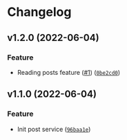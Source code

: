 # Changelog

<!--next-version-placeholder-->

## v1.2.0 (2022-06-04)
### Feature
* Reading posts feature ([#1](https://github.com/draganagrbic998/devops_post_service/issues/1)) ([`0be2cd0`](https://github.com/draganagrbic998/devops_post_service/commit/0be2cd0300f9ce32313adb8fd1020abf426c2456))

## v1.1.0 (2022-06-04)
### Feature
* Init post service ([`96baa1e`](https://github.com/draganagrbic998/devops_post_service/commit/96baa1e5c7edf1a3319c7dea8ceae5df7582014a))
